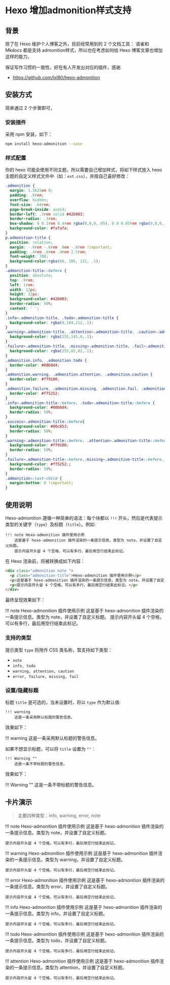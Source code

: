 # Hexo 增加admonition样式支持


## 背景

除了在 Hexo 维护个人博客之外，目前经常用到的 2 个文档工具： 语雀和 Mkdocs 都是支持 admonition样式，所以也在考虑如何给 Hexo 博客文章也增加这样的能力。

保证写作习惯的一致性，好在有人开发出对应的插件，感谢.

- https://github.com/lxl80/hexo-admonition

## 安装方式

简单通过 2 个步骤即可，

### 安装插件

采用 npm 安装，如下：

```bash
npm install hexo-admonition --save
```

### 样式配置

你的 hexo 可能会使用不同主题，所以需要自己增加样式，将如下样式放入 hexo 主题的自定义样式文件中（如：`ext.css`），并按自己喜好修改：

```css
.admonition {
  margin: 1.5625em 0;
  padding: .6rem;
  overflow: hidden;
  font-size: .64rem;
  page-break-inside: avoid;
  border-left: .3rem solid #42b983;
  border-radius: .3rem;
  box-shadow: 0 0.1rem 0.4rem rgba(0,0,0,.05), 0 0 0.05rem rgba(0,0,0,.1);
  background-color: #fafafa;
}
p.admonition-title {
  position: relative;
  margin: -.6rem -.6rem .8em -.6rem !important;
  padding: .4rem .6rem .4rem 2.5rem;
  font-weight: 700;
  background-color:rgba(66, 185, 131, .1);
}
.admonition-title::before {
  position: absolute;
  top: .9rem;
  left: 1rem;
  width: 12px;
  height: 12px;
  background-color: #42b983;
  border-radius: 50%;
  content: ' ';
}
.info>.admonition-title, .todo>.admonition-title {
  background-color: rgba(0,184,212,.1);
}
.warning>.admonition-title, .attention>.admonition-title, .caution>.admonition-title {
  background-color: rgba(255,145,0,.1);
}
.failure>.admonition-title, .missing>.admonition-title, .fail>.admonition-title, .error>.admonition-title {
  background-color: rgba(255,82,82,.1);
}
.admonition.info, .admonition.todo {
  border-color: #00b8d4;
}
.admonition.warning, .admonition.attention, .admonition.caution {
  border-color: #ff9100;
}
.admonition.failure, .admonition.missing, .admonition.fail, .admonition.error {
  border-color: #ff5252;
}
.info>.admonition-title::before, .todo>.admonition-title::before {
  background-color: #00b8d4;
  border-radius: 50%;
}
.success>.admonition-title::before{
  background-color: #00c853;
  border-radius: 50%;
}
.warning>.admonition-title::before, .attention>.admonition-title::before, .caution>.admonition-title::before {
  background-color: #ff9100;
  border-radius: 50%;
}
.failure>.admonition-title::before,.missing>.admonition-title::before,.fail>.admonition-title::before,.error>.admonition-title::before{
  background-color: #ff5252;;
  border-radius: 50%;
}
.admonition>:last-child {
  margin-bottom: 0 !important;
}
```

## 使用说明

Hexo-admonition 遵循一种简单的语法：每个块都以 `!!!` 开头，然后是代表提示类型的关键字（`type`）及标题（`title`）。例如:

```text
!!! note Hexo-admonition 插件使用示例
    这是基于 hexo-admonition 插件渲染的一条提示信息。类型为 note，并设置了自定义标题。
    提示内容开头留 4 个空格，可以有多行，最后用空行结束此标记。
```

在 Hexo 渲染前，将被转换成如下内容：

```html
<div class="admonition note ">
  <p class="admonition-title">Hexo-admonition 插件使用示例</p>
  <p>这是基于 hexo-admonition 插件渲染的一条提示信息。类型为 note，并设置了自定义标题。</p>
  <p>提示内容开头留 4 个空格，可以有多行，最后用空行结束此标记。</p>
</div>
```

最终呈现效果如下：

!!! note Hexo-admonition 插件使用示例
    这是基于 hexo-admonition 插件渲染的一条提示信息。类型为 note，并设置了自定义标题。
    提示内容开头留 4 个空格，可以有多行，最后用空行结束此标记。

### 支持的类型

提示类型 `type` 将用作 CSS 类名称，暂支持如下类型：

- `note`
- `info, todo`
- `warning, attention, caution`
- `error, failure, missing, fail`

### 设置/隐藏标题

标题 `title` 是可选的，当未设置时，将以 `type` 作为默认值:

```text
!!! warning
    这是一条采用默认标题的警告信息。
```

效果如下：

!!! warning
    这是一条采用默认标题的警告信息。

如果不想显示标题，可以将 `title` 设置为 `""`：

```text
!!! Warning ""
    这是一条不带标题的警告信息。
```

效果如下：

!!! Warning ""
    这是一条不带标题的警告信息。

## 卡片演示

> 主要四种类型：info, warning, error, note

!!! note Hexo-admonition 插件使用示例
    这是基于 hexo-admonition 插件渲染的一条提示信息。类型为 note，并设置了自定义标题。

    提示内容开头留 4 个空格，可以有多行，最后用空行结束此标记。

!!! warning Hexo-admonition 插件使用示例
    这是基于 hexo-admonition 插件渲染的一条提示信息。类型为 warning，并设置了自定义标题。

    提示内容开头留 4 个空格，可以有多行，最后用空行结束此标记。

!!! error Hexo-admonition 插件使用示例
    这是基于 hexo-admonition 插件渲染的一条提示信息。类型为 error，并设置了自定义标题。

    提示内容开头留 4 个空格，可以有多行，最后用空行结束此标记。

!!! info Hexo-admonition 插件使用示例
    这是基于 hexo-admonition 插件渲染的一条提示信息。类型为 info，并设置了自定义标题。

    提示内容开头留 4 个空格，可以有多行，最后用空行结束此标记。

!!! todo Hexo-admonition 插件使用示例
    这是基于 hexo-admonition 插件渲染的一条提示信息。类型为 todo，并设置了自定义标题。

    提示内容开头留 4 个空格，可以有多行，最后用空行结束此标记。

!!! attention Hexo-admonition 插件使用示例
    这是基于 hexo-admonition 插件渲染的一条提示信息。类型为 attention，并设置了自定义标题。

    提示内容开头留 4 个空格，可以有多行，最后用空行结束此标记。

